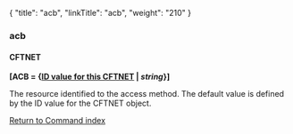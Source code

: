 {
    "title": "acb",
    "linkTitle": "acb",
    "weight": "210"
}<span id="abc"></span>

### acb

#### CFTNET

**\[ACB = {<u>ID value for this CFTNET</u>
| *string*}\]**

The resource identified to the access method. The default value is defined
by the ID value for the CFTNET object.

[Return to Command index](../../)
